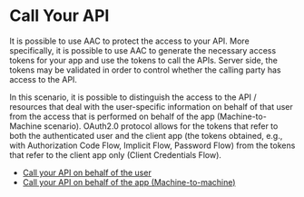# Call Your API

It is possible to use AAC to protect the access to your API. More specifically, it is possible to 
use AAC to generate the necessary access tokens for your app and use the tokens to call the APIs.
Server side, the tokens may be validated in order to control whether the calling party has access to the API.

In this scenario, it is possible to distinguish the access to the API / resources that deal with the user-specific information on behalf of that user from the access that is performed on behalf of the app (Machine-to-Machine scenario). OAuth2.0 protocol allows for the tokens that refer to both the authenticated user and the client app (the tokens obtained, e.g., with Authorization Code Flow, Implicit Flow, Password Flow) from the tokens that refer to the client app only (Client Credentials Flow). 

* [Call your API on behalf of the user](./06-call-your-api-user.md)
* [Call your API on behalf of the app (Machine-to-machine)](./07-call-your-api-m2m.md)

